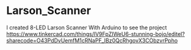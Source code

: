 # Larson_Scanner
I created 8-LED Larson Scanner With Arduino to see the project https://www.tinkercad.com/things/lV9FpZIWeU6-stunning-bojo/editel?sharecode=O43PdDvUemfM1cRNaPF_IBz0QcRhgovX3CObzvrPpho
